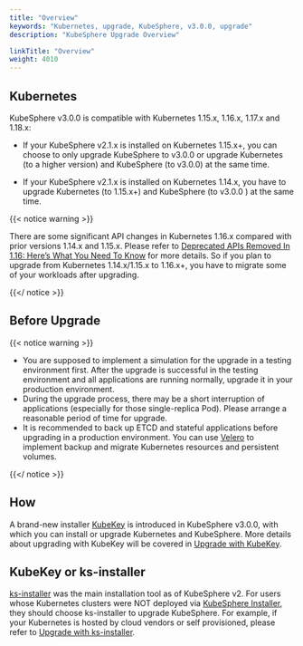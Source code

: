 ```yaml
---
title: "Overview"
keywords: "Kubernetes, upgrade, KubeSphere, v3.0.0, upgrade"
description: "KubeSphere Upgrade Overview"

linkTitle: "Overview"
weight: 4010
---
```


## Kubernetes

KubeSphere v3.0.0 is compatible with Kubernetes 1.15.x, 1.16.x, 1.17.x and 1.18.x:

- If your KubeSphere v2.1.x is installed on Kubernetes 1.15.x+, you can choose to only upgrade KubeSphere to v3.0.0 or upgrade Kubernetes (to a higher version) and  KubeSphere (to v3.0.0) at the same time.

- If your KubeSphere v2.1.x is installed on Kubernetes 1.14.x, you have to upgrade Kubernetes (to 1.15.x+) and KubeSphere (to v3.0.0 ) at the same time.

{{< notice warning >}}

There are some significant API changes in Kubernetes 1.16.x compared with prior versions 1.14.x and 1.15.x. Please refer to [Deprecated APIs Removed In 1.16: Here’s What You Need To Know](https://kubernetes.io/blog/2019/07/18/api-deprecations-in-1-16/) for more details. So if you plan to upgrade from Kubernetes 1.14.x/1.15.x to 1.16.x+, you have to migrate some of your workloads after upgrading.

{{</ notice >}}

## Before Upgrade

{{< notice warning >}}

- You are supposed to implement a simulation for the upgrade in a testing environment first. After the upgrade is successful in the testing environment and all applications are running normally, upgrade it in your production environment.
- During the upgrade process, there may be a short interruption of applications (especially for those single-replica Pod). Please arrange a reasonable period of time for upgrade.
- It is recommended to back up ETCD and stateful applications before upgrading in a production environment. You can use [Velero](https://velero.io/) to implement backup and migrate Kubernetes resources and persistent volumes.

{{</ notice >}}

## How

A brand-new installer [KubeKey](https://github.com/kubesphere/kubekey) is introduced in KubeSphere v3.0.0, with which you can install or upgrade Kubernetes and KubeSphere. More details about upgrading with KubeKey will be covered in [Upgrade with KubeKey](../upgrade-with-kubekey/).

## KubeKey or ks-installer

[ks-installer](https://github.com/kubesphere/ks-installer/tree/master) was the main installation tool as of KubeSphere v2. For users whose Kubernetes clusters were NOT deployed via [KubeSphere Installer](https://v2-1.docs.kubesphere.io/docs/installation/all-in-one/#step-2-download-installer-package), they should choose ks-installer to upgrade KubeSphere. For example, if your Kubernetes is hosted by cloud vendors or self provisioned, please refer to [Upgrade with ks-installer](../upgrade-with-ks-installer).

